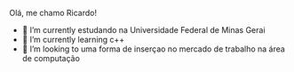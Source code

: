 Olá, me chamo Ricardo!

- 🔭 I’m currently estudando na Universidade Federal de Minas Gerai
- 🌱 I’m currently learning  c++
- 👯 I’m looking to uma forma de inserçao no mercado de trabalho na área de computação

